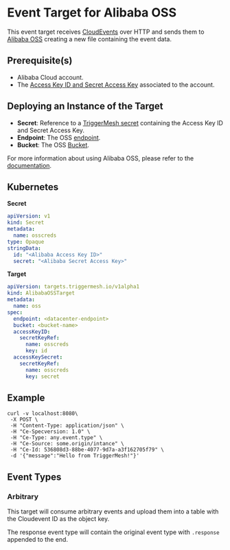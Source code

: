 # Event Target for Alibaba OSS

This event target receives [CloudEvents][ce] over HTTP and sends them to [Alibaba OSS][oss]
creating a new file containing the event data.

## Prerequisite(s)

- Alibaba Cloud account.
- The [Access Key ID and Secret Access Key](https://www.alibabacloud.com/help/faq-detail/142101.htm) associated to the account.

## Deploying an Instance of the Target

- **Secret**: Reference to a [TriggerMesh secret](../guides/secrets.md) containing the Access Key ID and Secret Access Key.
- **Endpoint**: The OSS [endpoint](https://www.alibabacloud.com/help/doc-detail/31834.html?spm=a2c5t.11065259.1996646101.searchclickresult.66795207QoTOLE).
- **Bucket**: The OSS [Bucket](https://www.alibabacloud.com/help/doc-detail/32135.html?spm=a2c5t.11065259.1996646101.searchclickresult.76164406aMCICT).

For more information about using Alibaba OSS, please refer to the [documentation](https://www.alibabacloud.com/help/product/31815.htm?spm=a3c0i.7950270.1834322160.3.5761ab91f9PlWp).

## Kubernetes

**Secret**

```yaml
apiVersion: v1
kind: Secret
metadata:
  name: osscreds
type: Opaque
stringData:
  id: "<Alibaba Access Key ID>"
  secret: "<Alibaba Secret Access Key>"
```

**Target**

```yaml
apiVersion: targets.triggermesh.io/v1alpha1
kind: AlibabaOSSTarget
metadata:
  name: oss
spec:
  endpoint: <datacenter-endpoint>
  bucket: <bucket-name>
  accessKeyID:
    secretKeyRef:
      name: osscreds
      key: id
  accessKeySecret:
    secretKeyRef:
      name: osscreds
      key: secret
```

## Example

```
curl -v localhost:8080\
 -X POST \
 -H "Content-Type: application/json" \
 -H "Ce-Specversion: 1.0" \
 -H "Ce-Type: any.event.type" \
 -H "Ce-Source: some.origin/intance" \
 -H "Ce-Id: 536808d3-88be-4077-9d7a-a3f162705f79" \
 -d '{"message":"Hello from TriggerMesh!"}'
```


## Event Types
### Arbitrary
This target will consume arbitrary events and upload them into a table with the Cloudevent ID as the object key.

The response event type will contain the original event type with `.response` appended to the end.

[ce]: https://cloudevents.io/
[ce-jsonformat]: https://github.com/cloudevents/spec/blob/v1.0/json-format.md
[oss]: https://www.alibabacloud.com/product/oss
